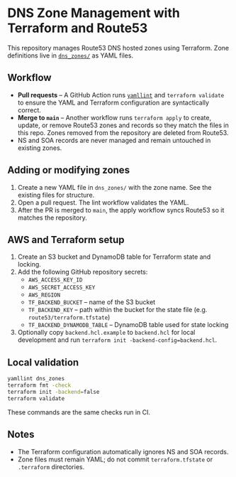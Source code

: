 # DNS Zone Management with Terraform and Route53

This repository manages Route53 DNS hosted zones using Terraform. Zone definitions live in [`dns_zones/`](dns_zones) as YAML files.

## Workflow

* **Pull requests** – A GitHub Action runs [`yamllint`](https://yamllint.readthedocs.io) and `terraform validate` to ensure the YAML and Terraform configuration are syntactically correct.
* **Merge to `main`** – Another workflow runs `terraform apply` to create, update, or remove Route53 zones and records so they match the files in this repo. Zones removed from the repository are deleted from Route53.
* NS and SOA records are never managed and remain untouched in existing zones.

## Adding or modifying zones

1. Create a new YAML file in `dns_zones/` with the zone name. See the existing files for structure.
2. Open a pull request. The lint workflow validates the YAML.
3. After the PR is merged to `main`, the apply workflow syncs Route53 so it matches the repository.

## AWS and Terraform setup

1. Create an S3 bucket and DynamoDB table for Terraform state and locking.
2. Add the following GitHub repository secrets:
   * `AWS_ACCESS_KEY_ID`
   * `AWS_SECRET_ACCESS_KEY`
   * `AWS_REGION`
   * `TF_BACKEND_BUCKET` – name of the S3 bucket
   * `TF_BACKEND_KEY` – path within the bucket for the state file (e.g. `route53/terraform.tfstate`)
   * `TF_BACKEND_DYNAMODB_TABLE` – DynamoDB table used for state locking
3. Optionally copy `backend.hcl.example` to `backend.hcl` for local development and run `terraform init -backend-config=backend.hcl`.

## Local validation

```bash
yamllint dns_zones
terraform fmt -check
terraform init -backend=false
terraform validate
```

These commands are the same checks run in CI.

## Notes

* The Terraform configuration automatically ignores NS and SOA records.
* Zone files must remain YAML; do not commit `terraform.tfstate` or `.terraform` directories.
